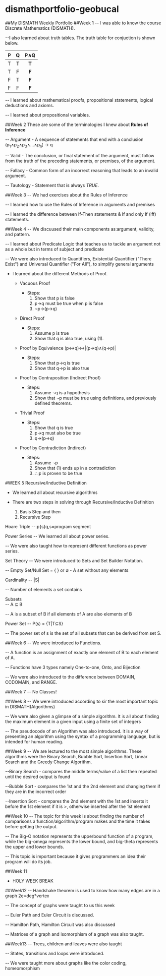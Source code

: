 # dismathportfolio-geobucal

##My DISMATH Weekly Portfolio
##Week 1
-- I was able to know the course Discrete Mathematics (DISMATH).

--I also learned about truth tables. The truth table for conjuction is shown below.

| P | Q | P∧Q |
| :---: | :---: | :---: |
| T | T | **T** |
| T | F | **F** |
| F | T | **F** |
| F | F | **F** |

-- I learned about mathematical proofs, propositional statements, logical deductions and axioms.

-- I learned about propositional variables.


##Week 2
  These are some of the terminologies I knew about **Rules of Inference**
  
  -- Argument - A sequence of statements that end with a conclusion (p<sub>1</sub>∧p<sub>2</sub>∧p<sub>3</sub>∧...∧p<sub>n</sub>) → q
  
  -- Valid - The conclusion, or final statement of the argument, must follow from the truth of the preceding statements, or premises, of the argument.
  
  -- Fallacy - Common form of an incorrect reasoning that leads to an invalid argument.
  
  -- Tautology - Statement that is always *TRUE*.

##Week 3
  -- We had exercises about the Rules of Inference

  -- I learned how to use the Rules of Inference in arguments and premises

  -- I learned the difference between If-Then statements & If and only If (iff) statements.

##Week 4
  -- We discuused their main components as:argument, validity, and pattern.
  
  -- I learned about Predicate Logic that teaches us to tackle an argument not as a whole but in terms of subject and predicate
  
  -- We were also introduced to Quantifiers, Existential Quantifier ("There Exist") and Universal Quantifier ("For All"), to simplify general arguments 

- I learned about the different Methods of Proof.
  - Vacuous Proof
    * Steps:
      1. Show that p is false
      2. p→q must be true when p is false
      3. ¬p→(p→q)
  
  - Direct Proof
    * Steps:
      1. Assume p is true
      2. Show that q is also true, using (1).
  
  - Proof by Equivalence (p↔q)↔\|(p→q)∧(q→p)\|
    * Steps:
      1. Show that p→q is true
      2. Show that q→p is also true
  
  - Proof by Contraposition (Indirect Proof)
    * Steps:
      1. Assume ¬q is a hypothesis
      2. Show that ¬p must be true using definitions, and previously defined theorems.
  
  - Trivial Proof
    * Steps:
      1. Show that q is true
      2. p→q must also be true
      3. q→(p→q)
  
  - Proof by Contradiction (Indirect)
    * Steps:
      1. Assume ¬p
      2. Show that (1) ends up in a contradiction
      3. ∴ p is proven to be true

  
#WEEK 5
Recursive/Inductive Definition
- We learned all about recursive algorithms

- There are two steps in solving through Recursive/Inductive Definition
  1. Basis Step
  and then
  2. Recursive Step

Hoare Triple
-- p{s}q,s=program segment

Power Series
-- We learned all about power series.

-- We were also taught how to represent different functions as power series.

Set Theory
-- We were introduced to Sets and Set Builder Notation.

-- Empty Set/Null Set = { } or ∅
     - A set without any elements
     
Cardinality
  -- |S|

  -- Number of elements a set contains

Subsets  
  -- A ⊆ B
 
  -- A is a subset of B if all elements of A are also elements of B

Power Set
  -- P(s) = {T|T⊆S}

  -- The power set of s is the set of all subsets that can be derived from set S.


##Week 6
-- We were introduced to Functions.

-- A function is an assignment of exactly one element of B to each element of A.

-- Functions have 3 types namely One-to-one, Onto, and Bijection

-- We were also introduced to the difference between DOMAIN, CODOMAIN, and RANGE.


##Week 7
-- No Classes!


##Week 8
-- We were introduced according to sir the most important topic in DISMATH(Algorithms)

-- We were also given a glimpse of a simple algorithm. It is all about finding the maximum element in a given input using a finite set of integers

-- The pseudocode of an Algorithm was also introduced. It is a way of presenting an algorithm using the syntax of a programming language, but is intended for human reading.

  
##Week 9
-- We are lectured to the most simple algorithms. These algorithms were the Binary Search, Bubble Sort, Insertion Sort, Linear Search and the Greedy Change Algorithm.
 
 --Binary Search - compares the middle terms/value of a list then repeated until the desired output is found

 --Bubble Sort - compares the 1st and the 2nd element and changing them if they are in the incorrect order

 --Insertion Sort - compares the 2nd element with the 1st and inserts it before the 1st element if it is >, otherwise inserted after the 1st element
 

##Week 10
-- The topic for this week is about finding the number of comparisons a function/algorithm/program makes and the time it takes before getting the output.

-- The Big-O notation represents the upperbound function of a program, while the big-omega represents the lower bound, and big-theta represents the upper and lower bounds. 

-- This topic is important because it gives programmers an idea their program will do its job.


##Week 11
 - HOLY WEEK BREAK

 
##Week12
-- Handshake theorem is used to know how many edges are in a graph 2e=deg*vertex

-- The concept of graphs were taught to us this week

-- Euler Path and Euler Circuit is discussed.

-- Hamilton Path, Hamilton Circuit was also discussed

-- Matrices of a graph and Isomorphism of a graph was also taught.


##Week13
-- Trees, children and leaves were also taught

-- States, transitions and loops were introduced.

-- We were taught more about graphs like the color coding, homeomorphism 
